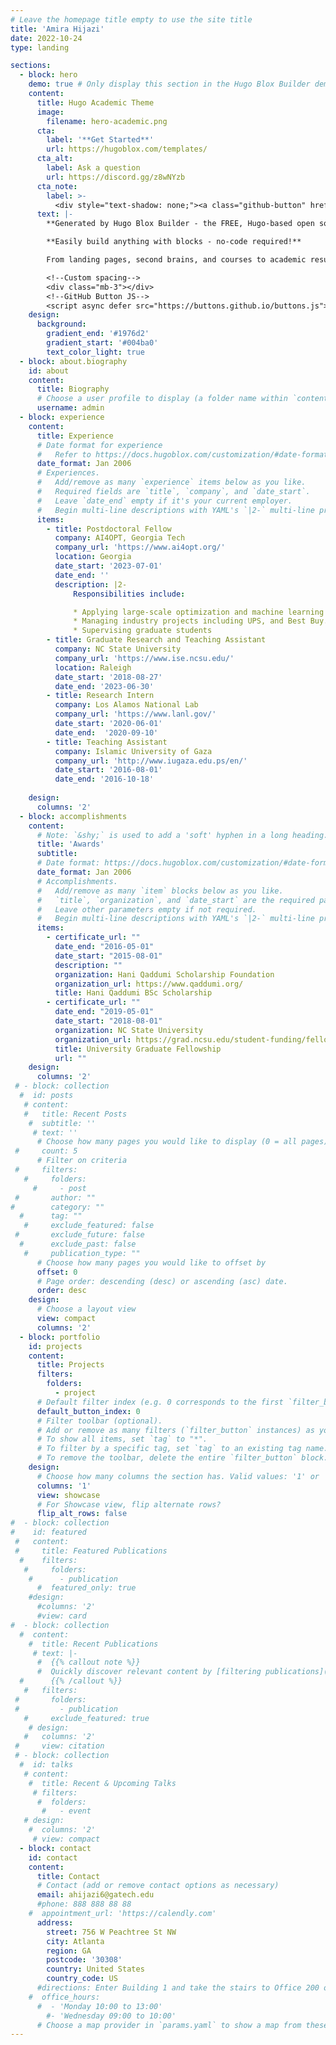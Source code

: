 ```yaml
---
# Leave the homepage title empty to use the site title
title: 'Amira Hijazi'
date: 2022-10-24
type: landing

sections:
  - block: hero
    demo: true # Only display this section in the Hugo Blox Builder demo site
    content:
      title: Hugo Academic Theme
      image:
        filename: hero-academic.png
      cta:
        label: '**Get Started**'
        url: https://hugoblox.com/templates/
      cta_alt:
        label: Ask a question
        url: https://discord.gg/z8wNYzb
      cta_note:
        label: >-
          <div style="text-shadow: none;"><a class="github-button" href="https://github.com/HugoBlox/hugo-blox-builder" data-icon="octicon-star" data-size="large" data-show-count="true" aria-label="Star">Star Hugo Blox Builder</a></div><div style="text-shadow: none;"><a class="github-button" href="https://github.com/HugoBlox/theme-academic-cv" data-icon="octicon-star" data-size="large" data-show-count="true" aria-label="Star">Star the Academic template</a></div>
      text: |-
        **Generated by Hugo Blox Builder - the FREE, Hugo-based open source website builder trusted by 500,000+ sites.**

        **Easily build anything with blocks - no-code required!**

        From landing pages, second brains, and courses to academic resumés, conferences, and tech blogs.

        <!--Custom spacing-->
        <div class="mb-3"></div>
        <!--GitHub Button JS-->
        <script async defer src="https://buttons.github.io/buttons.js"></script>
    design:
      background:
        gradient_end: '#1976d2'
        gradient_start: '#004ba0'
        text_color_light: true
  - block: about.biography
    id: about
    content:
      title: Biography
      # Choose a user profile to display (a folder name within `content/authors/`)
      username: admin
  - block: experience
    content:
      title: Experience
      # Date format for experience
      #   Refer to https://docs.hugoblox.com/customization/#date-format
      date_format: Jan 2006
      # Experiences.
      #   Add/remove as many `experience` items below as you like.
      #   Required fields are `title`, `company`, and `date_start`.
      #   Leave `date_end` empty if it's your current employer.
      #   Begin multi-line descriptions with YAML's `|2-` multi-line prefix.
      items:
        - title: Postdoctoral Fellow
          company: AI4OPT, Georgia Tech
          company_url: 'https://www.ai4opt.org/'
          location: Georgia
          date_start: '2023-07-01'
          date_end: ''
          description: |2-
              Responsibilities include:

              * Applying large-scale optimization and machine learning to critical applications in supply chain and manufacturing.
              * Managing industry projects including UPS, and Best Buy. 
              * Supervising graduate students 
        - title: Graduate Research and Teaching Assistant
          company: NC State University
          company_url: 'https://www.ise.ncsu.edu/'
          location: Raleigh
          date_start: '2018-08-27'
          date_end: '2023-06-30'
        - title: Research Intern
          company: Los Alamos National Lab
          company_url: 'https://www.lanl.gov/'
          date_start: '2020-06-01' 
          date_end:  '2020-09-10'
        - title: Teaching Assistant
          company: Islamic University of Gaza
          company_url: 'http://www.iugaza.edu.ps/en/'
          date_start: '2016-08-01'
          date_end: '2016-10-18'
          
    design:
      columns: '2'
  - block: accomplishments
    content:
      # Note: `&shy;` is used to add a 'soft' hyphen in a long heading.
      title: 'Awards'
      subtitle:
      # Date format: https://docs.hugoblox.com/customization/#date-format
      date_format: Jan 2006
      # Accomplishments.
      #   Add/remove as many `item` blocks below as you like.
      #   `title`, `organization`, and `date_start` are the required parameters.
      #   Leave other parameters empty if not required.
      #   Begin multi-line descriptions with YAML's `|2-` multi-line prefix.
      items:
        - certificate_url: ""
          date_end: "2016-05-01"
          date_start: "2015-08-01"
          description: ""
          organization: Hani Qaddumi Scholarship Foundation
          organization_url: https://www.qaddumi.org/
          title: Hani Qaddumi BSc Scholarship
        - certificate_url: ""
          date_end: "2019-05-01"
          date_start: "2018-08-01"
          organization: NC State University
          organization_url: https://grad.ncsu.edu/student-funding/fellowships-and-grants/opportunities/university-graduate-fellowships/
          title: University Graduate Fellowship
          url: ""
    design:
      columns: '2'       
 # - block: collection
  #  id: posts
   # content:
   #   title: Recent Posts
    #  subtitle: ''
     # text: ''
      # Choose how many pages you would like to display (0 = all pages)
 #     count: 5
      # Filter on criteria
 #     filters:
   #     folders:
     #     - post
 #       author: ""
#        category: ""
  #      tag: ""
   #     exclude_featured: false
 #       exclude_future: false
  #      exclude_past: false
   #     publication_type: ""
      # Choose how many pages you would like to offset by
      offset: 0
      # Page order: descending (desc) or ascending (asc) date.
      order: desc
    design:
      # Choose a layout view
      view: compact
      columns: '2'
  - block: portfolio
    id: projects
    content:
      title: Projects
      filters:
        folders:
          - project
      # Default filter index (e.g. 0 corresponds to the first `filter_button` instance below).
      default_button_index: 0
      # Filter toolbar (optional).
      # Add or remove as many filters (`filter_button` instances) as you like.
      # To show all items, set `tag` to "*".
      # To filter by a specific tag, set `tag` to an existing tag name.
      # To remove the toolbar, delete the entire `filter_button` block.
    design:
      # Choose how many columns the section has. Valid values: '1' or '2'.
      columns: '1'
      view: showcase
      # For Showcase view, flip alternate rows?
      flip_alt_rows: false
#  - block: collection
#    id: featured
 #   content:
 #     title: Featured Publications
  #    filters:
   #     folders:
    #      - publication
      #  featured_only: true
    #design:
      #columns: '2'
      #view: card
#  - block: collection
  #  content:
    #  title: Recent Publications
     # text: |-
      #  {{% callout note %}}
      #  Quickly discover relevant content by [filtering publications](./publication/).
  #      {{% /callout %}}
   #   filters:
 #       folders:
 #         - publication
   #     exclude_featured: true
    # design:
   #   columns: '2'
 #     view: citation
 # - block: collection
  #  id: talks
   # content:
    #  title: Recent & Upcoming Talks
     # filters:
      #  folders:
       #   - event
   # design:
    #  columns: '2'
     # view: compact
  - block: contact
    id: contact
    content:
      title: Contact
      # Contact (add or remove contact options as necessary)
      email: ahijazi6@gatech.edu
      #phone: 888 888 88 88
    #  appointment_url: 'https://calendly.com'
      address:
        street: 756 W Peachtree St NW
        city: Atlanta
        region: GA
        postcode: '30308'
        country: United States
        country_code: US
      #directions: Enter Building 1 and take the stairs to Office 200 on Floor 2
    #  office_hours:
      #  - 'Monday 10:00 to 13:00'
        #- 'Wednesday 09:00 to 10:00'
      # Choose a map provider in `params.yaml` to show a map from these coordinates
---
```

